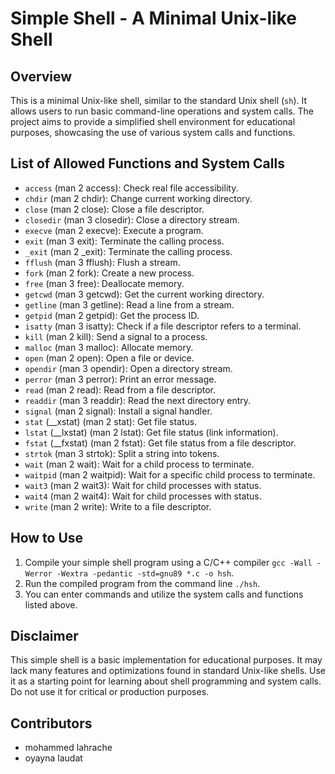 # Simple Shell - A Minimal Unix-like Shell

## Overview

This is a minimal Unix-like shell, similar to the standard Unix shell (`sh`). It allows users to run basic command-line operations and system calls. The project aims to provide a simplified shell environment for educational purposes, showcasing the use of various system calls and functions.

## List of Allowed Functions and System Calls

- `access` (man 2 access): Check real file accessibility.
- `chdir` (man 2 chdir): Change current working directory.
- `close` (man 2 close): Close a file descriptor.
- `closedir` (man 3 closedir): Close a directory stream.
- `execve` (man 2 execve): Execute a program.
- `exit` (man 3 exit): Terminate the calling process.
- `_exit` (man 2 _exit): Terminate the calling process.
- `fflush` (man 3 fflush): Flush a stream.
- `fork` (man 2 fork): Create a new process.
- `free` (man 3 free): Deallocate memory.
- `getcwd` (man 3 getcwd): Get the current working directory.
- `getline` (man 3 getline): Read a line from a stream.
- `getpid` (man 2 getpid): Get the process ID.
- `isatty` (man 3 isatty): Check if a file descriptor refers to a terminal.
- `kill` (man 2 kill): Send a signal to a process.
- `malloc` (man 3 malloc): Allocate memory.
- `open` (man 2 open): Open a file or device.
- `opendir` (man 3 opendir): Open a directory stream.
- `perror` (man 3 perror): Print an error message.
- `read` (man 2 read): Read from a file descriptor.
- `readdir` (man 3 readdir): Read the next directory entry.
- `signal` (man 2 signal): Install a signal handler.
- `stat` (__xstat) (man 2 stat): Get file status.
- `lstat` (__lxstat) (man 2 lstat): Get file status (link information).
- `fstat` (__fxstat) (man 2 fstat): Get file status from a file descriptor.
- `strtok` (man 3 strtok): Split a string into tokens.
- `wait` (man 2 wait): Wait for a child process to terminate.
- `waitpid` (man 2 waitpid): Wait for a specific child process to terminate.
- `wait3` (man 2 wait3): Wait for child processes with status.
- `wait4` (man 2 wait4): Wait for child processes with status.
- `write` (man 2 write): Write to a file descriptor.

## How to Use

1. Compile your simple shell program using a C/C++ compiler `gcc -Wall -Werror -Wextra -pedantic -std=gnu89 *.c -o hsh`.
2. Run the compiled program from the command line `./hsh`.
3. You can enter commands and utilize the system calls and functions listed above.

## Disclaimer

This simple shell is a basic implementation for educational purposes. It may lack many features and optimizations found in standard Unix-like shells. Use it as a starting point for learning about shell programming and system calls. Do not use it for critical or production purposes.

## Contributors

- mohammed lahrache
- oyayna laudat
